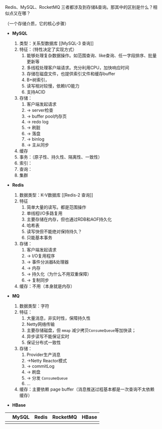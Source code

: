 Redis、MySQL、RocketMQ 三者都涉及到存储&查询。那其中的区别是什么？相似点又在哪？

（一个存储介质，它的核心步骤）
-  **MySQL** 
    1.  类型：关系型数据库  [[MySQL-3 查询]]
    2.  特征：（特性决定了实现方式）
	    1.  能够处理复杂数据操作。如范围查询、like查询、任一字段排序、批量更新等
	    2.  多线程处理客户端请求。充分利用CPU，加快响应时间
	    3.  存储在磁盘文件，也提供索引文件和缓存buffer
	    4.  B+树索引，
	    5.  读写相对较慢，依赖I/O能力
	    6.   支持ACID
    3.  存储：
	    1.  客户端发起请求
	    2.  -> server检查 
	    3.  -> buffer pool内存页 
	    4.  -> redo log 
	    5.  -> 刷脏
	    6.  -> 落盘 
	    7.  -> binlog 
	    8.  -> 主从同步
    5.  缓存
    6.  事务：（原子性、持久性、隔离性、一致性）
    7.  索引：
    8.  查询：
    9.  集群




-  **Redis**
    1.  数据类型：K-V数据库  [[Redis-2 查询]]
    2.  特征
	    1.  简单大量的读写。都是范围操作
	    2.  单线程I/O多路复用
	    3.  主要存储在内存，但也通过RDB和AOF持久化
	    4.  哈希表
	    5.  读写快但不能绝对保持持久？
	    6.  只能基本事务
    3.  存储：
	    1.  客户端发起请求
	    2.  -> I/O复用程序 
	    3.  -> 事件分派器&处理器 
	    4.  -> 内存 
	    5.  -> 持久化（为什么不用双重保障）
	    6.  -> 复制同步
    4.  缓存：不用（本身就是内存）




-  **MQ**
	1.  数据类型：字符
	2.  特征：
		1.  大量消息，非实时性，保障持久性
		2.  Netty网络传输
		3.  主要存储磁盘，但 `mmap` 减少拷贝`ConsumeQueue`等加快读；
		4.  异步读写不能保证实时
		5.  保证分布式一致性 
	3.  存储：
		1.  Provider生产消息
		2.  ->Netty Reactor模式 
		3.  -> commitLog 
		4.  -> 刷盘 
		5.  -> 分发 `ConsumeQueue`
		6. ...
	4.  缓存：主要依赖 page buffer（消息推送过程基本都是一次查询不太依赖缓存）



-  **HBase**




|     | MySQL | Redis | RocketMQ | HBase |
| --- | ----- | ----- | -------- | ----- |
|     |       |       |          |       |


